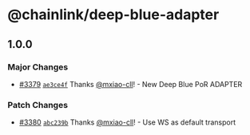 # @chainlink/deep-blue-adapter

## 1.0.0

### Major Changes

- [#3379](https://github.com/smartcontractkit/external-adapters-js/pull/3379) [`ae3ce4f`](https://github.com/smartcontractkit/external-adapters-js/commit/ae3ce4fcae80676c03dc743c1816385d367f3418) Thanks [@mxiao-cll](https://github.com/mxiao-cll)! - New Deep Blue PoR ADAPTER

### Patch Changes

- [#3380](https://github.com/smartcontractkit/external-adapters-js/pull/3380) [`abc239b`](https://github.com/smartcontractkit/external-adapters-js/commit/abc239b59092bb3e0c3acdcc5a660607f7392552) Thanks [@mxiao-cll](https://github.com/mxiao-cll)! - Use WS as default transport
